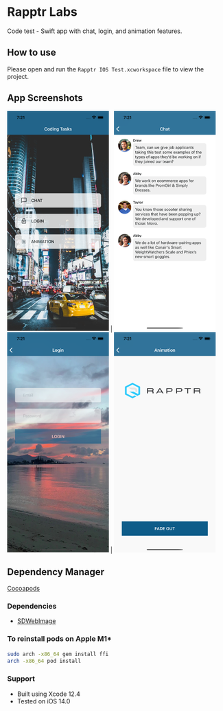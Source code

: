 # Rapptr Labs 
Code test - Swift app with chat, login, and animation features.  

## How to use
Please open and run the ```Rapptr IOS Test.xcworkspace``` file to view the project. 

## App Screenshots

<img src="imgs/ss0.png" width="47%" height="47%"> | <img src="imgs/ss1.png" width="47%" height="47%"> <img src="imgs/ss2.png" width="47%" height="47%"> | <img src="imgs/ss3.png" width="47%" height="47%">

## Dependency Manager

[Cocoapods](https://cocoapods.org/)

### Dependencies

- [SDWebImage](https://github.com/SDWebImage/SDWebImage)

### To reinstall pods on Apple M1*

```bash
sudo arch -x86_64 gem install ffi
arch -x86_64 pod install
```

### Support 

- Built using Xcode 12.4
- Tested on iOS 14.0

